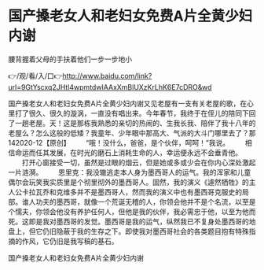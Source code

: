 # 国产搡老女人和老妇女免费A片全黄少妇内谢
腰背握着父母的手扶着他们一步一步地小

👉/观/看/入/口👉http://www.baidu.com/link?url=9GtYscxq2JHtl4wpmtdwIAAxXmBlUXzKrLhK6E7cDRO&wd

国产搡老女人和老妇女免费A片全黄少妇内谢又见老屋有一支有关老屋的歌，在心里打了很久、很久的漩涡，一直没有唱出来。今年春节，我终于在侄儿的陪同下回了一趟老屋。天！这是那栋我熟悉的亲切的热闹的、生我长我、陪伴了我十八年的老屋么？怎么这般的低矮？我童年、少年眼中那高大、气派的大斗门哪里去了？那142020-12【原创】
　　“哦！没什么，爸爸，是个伙伴，呵呵！”我说。
　　相信命运而任其发展，在时光的磨石上消耗生命的人，幸运便永远不会垂青他。
　　打开心窗接受一切，虽然是过眼的烟云，但是她或多或少会在你内心深处激起一片涟漪。
　　恩里克：我没辙逃走本人身为墨西哥人的运气。我的浑家和儿童偶尔会玩笑我实质里是个彻里彻外的墨西哥人。固然，我的演义《遽然牺牲》的主人公卡拉瓦乔和克维多并不是墨西哥人，然而我的演义中也有墨西哥克服史的局部。谁人功夫的墨西哥，就像一个荒诞无稽的人，你领会他并不是个名流，以至是个懦夫，你领会他没有养护任何人，但他是我的伙伴，我必需忠于他，以至为他而死。这即是我对墨西哥的发觉。墨西哥是我的运气，纵然我已不复身处墨西哥的地盘上，但它仍旧隐蔽于我的生存之下。即使我对墨西哥社会的各类题目抱有特殊指摘的作风，它仍旧是我写稿的基石。

国产搡老女人和老妇女免费A片全黄少妇内谢
